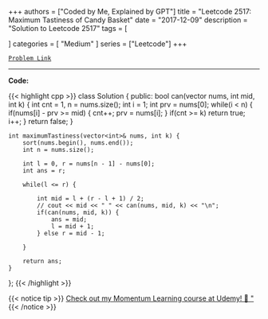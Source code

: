 
+++
authors = ["Coded by Me, Explained by GPT"]
title = "Leetcode 2517: Maximum Tastiness of Candy Basket"
date = "2017-12-09"
description = "Solution to Leetcode 2517"
tags = [
    
]
categories = [
    "Medium"
]
series = ["Leetcode"]
+++



[`Problem Link`](https://leetcode.com/problems/maximum-tastiness-of-candy-basket/description/)

---

**Code:**

{{< highlight cpp >}}
class Solution {
public:
    bool can(vector<int> nums, int mid, int k) {
        int cnt = 1, n = nums.size();
        int i = 1;
        int prv = nums[0];
        while(i < n) {
            if(nums[i] - prv >= mid) {
                cnt++;
                prv = nums[i];
            }
            if(cnt >= k) return true;
            i++;
        }
        return false;
    }
    
    int maximumTastiness(vector<int>& nums, int k) {
        sort(nums.begin(), nums.end());
        int n = nums.size();
        
        int l = 0, r = nums[n - 1] - nums[0];
        int ans = r;
        
        while(l <= r) {
            
            int mid = l + (r - l + 1) / 2;
            // cout << mid << " " << can(nums, mid, k) << "\n";
            if(can(nums, mid, k)) {
                ans = mid;
                l = mid + 1;
            } else r = mid - 1;
            
        }
        
        return ans;
    }
};
{{< /highlight >}}



{{< notice tip >}}
[Check out my Momentum Learning course at Udemy! 🚀 "](https://www.udemy.com/course/blind-75-the-data-structures-and-algorithms-essentials/)
{{< /notice >}}

